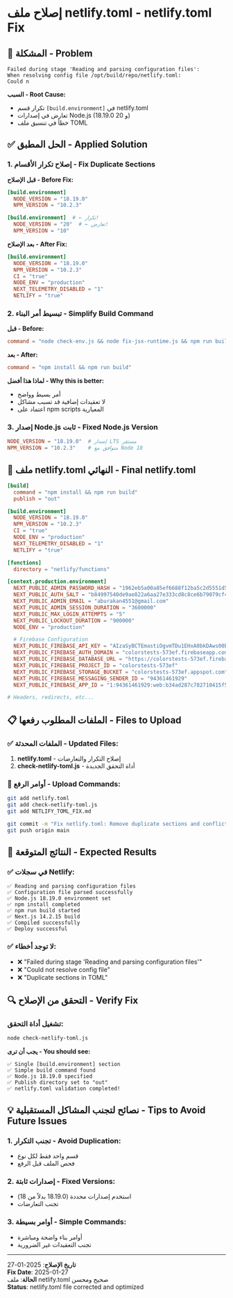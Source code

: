 # إصلاح ملف netlify.toml - netlify.toml Fix

## 🚨 المشكلة - Problem

```
Failed during stage 'Reading and parsing configuration files': 
When resolving config file /opt/build/repo/netlify.toml:
Could n
```

**السبب - Root Cause:**
- تكرار قسم `[build.environment]` في netlify.toml
- تعارض في إصدارات Node.js (18.19.0 و 20)
- خطأ في تنسيق ملف TOML

## ✅ الحل المطبق - Applied Solution

### 1. إصلاح تكرار الأقسام - Fix Duplicate Sections
**قبل الإصلاح - Before Fix:**
```toml
[build.environment]
  NODE_VERSION = "18.19.0"
  NPM_VERSION = "10.2.3"

[build.environment]  # ← تكرار!
  NODE_VERSION = "20"  # ← تعارض!
  NPM_VERSION = "10"
```

**بعد الإصلاح - After Fix:**
```toml
[build.environment]
  NODE_VERSION = "18.19.0"
  NPM_VERSION = "10.2.3"
  CI = "true"
  NODE_ENV = "production"
  NEXT_TELEMETRY_DISABLED = "1"
  NETLIFY = "true"
```

### 2. تبسيط أمر البناء - Simplify Build Command
**قبل - Before:**
```toml
command = "node check-env.js && node fix-jsx-runtime.js && npm run build"
```

**بعد - After:**
```toml
command = "npm install && npm run build"
```

**لماذا هذا أفضل - Why this is better:**
- أمر بسيط وواضح
- لا تعقيدات إضافية قد تسبب مشاكل
- اعتماد على npm scripts المعيارية

### 3. إصدار Node.js ثابت - Fixed Node.js Version
```toml
NODE_VERSION = "18.19.0"  # إصدار LTS مستقر
NPM_VERSION = "10.2.3"    # متوافق مع Node 18
```

## 🎯 ملف netlify.toml النهائي - Final netlify.toml

```toml
[build]
  command = "npm install && npm run build"
  publish = "out"

[build.environment]
  NODE_VERSION = "18.19.0"
  NPM_VERSION = "10.2.3"
  CI = "true"
  NODE_ENV = "production"
  NEXT_TELEMETRY_DISABLED = "1"
  NETLIFY = "true"

[functions]
  directory = "netlify/functions"

[context.production.environment]
  NEXT_PUBLIC_ADMIN_PASSWORD_HASH = "1962eb5a00a85ef6688f12ba5c2d5551d50da4c07d64b46fa1a9e1ae5076674f"
  NEXT_PUBLIC_AUTH_SALT = "b84997540de9ae822a6aa27e333cd8c8ce6b79079cf448ff6b8a027a845a666b"
  NEXT_PUBLIC_ADMIN_EMAIL = "aburakan4551@gmail.com"
  NEXT_PUBLIC_ADMIN_SESSION_DURATION = "3600000"
  NEXT_PUBLIC_MAX_LOGIN_ATTEMPTS = "5"
  NEXT_PUBLIC_LOCKOUT_DURATION = "900000"
  NODE_ENV = "production"

  # Firebase Configuration
  NEXT_PUBLIC_FIREBASE_API_KEY = "AIzaSyBCTEmastiOgvmTDu1EHxA0bkDAws00bIU"
  NEXT_PUBLIC_FIREBASE_AUTH_DOMAIN = "colorstests-573ef.firebaseapp.com"
  NEXT_PUBLIC_FIREBASE_DATABASE_URL = "https://colorstests-573ef.firebaseio.com"
  NEXT_PUBLIC_FIREBASE_PROJECT_ID = "colorstests-573ef"
  NEXT_PUBLIC_FIREBASE_STORAGE_BUCKET = "colorstests-573ef.appspot.com"
  NEXT_PUBLIC_FIREBASE_MESSAGING_SENDER_ID = "94361461929"
  NEXT_PUBLIC_FIREBASE_APP_ID = "1:94361461929:web:b34ad287c782710415f5b8"

# Headers, redirects, etc...
```

## 📋 الملفات المطلوب رفعها - Files to Upload

### ✅ الملفات المحدثة - Updated Files:
1. **netlify.toml** - إصلاح التكرار والتعارضات
2. **check-netlify-toml.js** - أداة التحقق الجديدة

### 🚀 أوامر الرفع - Upload Commands:
```bash
git add netlify.toml
git add check-netlify-toml.js
git add NETLIFY_TOML_FIX.md

git commit -m "Fix netlify.toml: Remove duplicate sections and conflicts"
git push origin main
```

## 🎉 النتائج المتوقعة - Expected Results

### ✅ في سجلات Netlify:
```
✅ Reading and parsing configuration files
✅ Configuration file parsed successfully
✅ Node.js 18.19.0 environment set
✅ npm install completed
✅ npm run build started
✅ Next.js 14.2.15 build
✅ Compiled successfully
✅ Deploy successful
```

### ✅ لا توجد أخطاء:
- ❌ "Failed during stage 'Reading and parsing configuration files'"
- ❌ "Could not resolve config file"
- ❌ "Duplicate sections in TOML"

## 🔍 التحقق من الإصلاح - Verify Fix

### تشغيل أداة التحقق:
```bash
node check-netlify-toml.js
```

**يجب أن ترى - You should see:**
```
✅ Single [build.environment] section
✅ Simple build command found
✅ Node.js 18.19.0 specified
✅ Publish directory set to "out"
✅ netlify.toml validation completed!
```

## 💡 نصائح لتجنب المشاكل المستقبلية - Tips to Avoid Future Issues

### 1. **تجنب التكرار - Avoid Duplication:**
- قسم واحد فقط لكل نوع
- فحص الملف قبل الرفع

### 2. **إصدارات ثابتة - Fixed Versions:**
- استخدم إصدارات محددة (18.19.0 بدلاً من 18)
- تجنب التعارضات

### 3. **أوامر بسيطة - Simple Commands:**
- أوامر بناء واضحة ومباشرة
- تجنب التعقيدات غير الضرورية

---

**تاريخ الإصلاح**: 2025-01-27  
**Fix Date**: 2025-01-27  
**الحالة**: ملف netlify.toml صحيح ومحسن  
**Status**: netlify.toml file corrected and optimized
